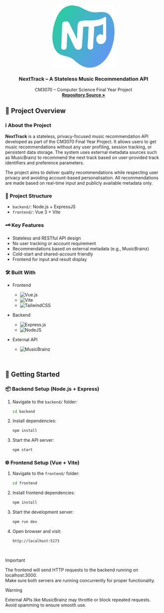 <br />
<div align="center">
  <a href="https://github.com/Jx1126">
    <img src="./frontend/public/nexttrack-logo.svg" alt="Logo" width="200" height="200">
  </a>

<h3 align="center">NextTrack – A Stateless Music Recommendation API</h3>

  <p align="center">
    CM3070 – Computer Science Final Year Project
    <br />
    <a href="https://github.com/Jx1126/next-track"><strong>Repository Source »</strong></a>
    <br />
  </p>
</div>

## 📜 Project Overview

### ℹ️ About the Project
**NextTrack** is a stateless, privacy-focused music recommendation API developed as part of the CM3070 Final Year Project. It allows users to get music recommendations without any user profiling, session tracking, or persistent data storage. The system uses external metadata sources such as MusicBrainz to recommend the next track based on user-provided track identifiers and preference parameters.

The project aims to deliver quality recommendations while respecting user privacy and avoiding account-based personalisation. All recommendations are made based on real-time input and publicly available metadata only.

### 📁 Project Structure

- `backend/`: Node.js + ExpressJS
- `frontend/`: Vue 3 + Vite

### 🗝️ Key Features

-  Stateless and RESTful API design
-  No user tracking or account requirement
-  Recommendations based on external metadata (e.g., MusicBrainz)
-  Cold-start and shared-account friendly
-  Frontend for input and result display

### 🛠️ Built With
* Frontend
  * ![Vue.js](https://img.shields.io/badge/vuejs-%2335495e.svg?style=for-the-badge&logo=vuedotjs&logoColor=%234FC08D)
  * ![Vite](https://img.shields.io/badge/vite-%23646CFF.svg?style=for-the-badge&logo=vite&logoColor=white)
  * ![TailwindCSS](https://img.shields.io/badge/tailwindcss-%2338B2AC.svg?style=for-the-badge&logo=tailwind-css&logoColor=white)

* Backend
  * ![Express.js](https://img.shields.io/badge/express.js-%23404d59.svg?style=for-the-badge&logo=express&logoColor=%2361DAFB)
  * ![NodeJS](https://img.shields.io/badge/node.js-6DA55F?style=for-the-badge&logo=node.js&logoColor=white)

* External API
  * ![MusicBrainz](https://img.shields.io/badge/Musicbrainz-EB743B?style=for-the-badge&logo=musicbrainz&logoColor=BA478F)

<br>


## 🚀 Getting Started

### 📦 Backend Setup (Node.js + Express)

1. Navigate to the `backend/` folder:
   ```bash
   cd backend
2. Install dependencies:
   ```bash
   npm install
3. Start the API server:
   ```bash
   npm start
   ```

### 🌐 Frontend Setup (Vue + Vite)

1. Navigate to the `frontend/` folder:
   ```bash
   cd frontend
2. Install frontend dependencies:
   ```bash
   npm install
3. Start the development server:
   ```bash
   npm run dev
4. Open browser and visit:
   ```bash
   http://localhost:5173
   ```

<br>

>[!IMPORTANT]
> The frontend will send HTTP requests to the backend running on localhost:3000.<br>
> Make sure both servers are running concurrently for proper functionality.


>[!WARNING]
> External APIs like MusicBrainz may throttle or block repeated requests.<br>
> Avoid spamming to ensure smooth use.